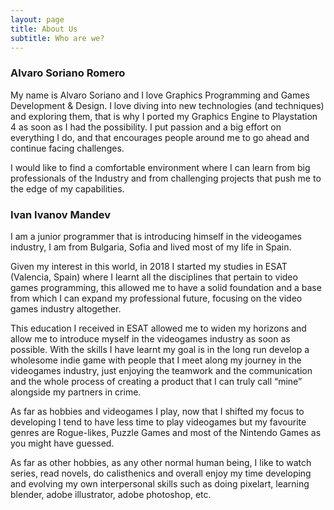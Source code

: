 ```yaml
---
layout: page
title: About Us
subtitle: Who are we?
---
```


### Alvaro Soriano Romero

My name is Alvaro Soriano and I love Graphics Programming and Games Development & Design. I love diving into new technologies (and techniques) and exploring them, that is why I ported my Graphics Engine to Playstation 4 as soon as I had the possibility.
I put passion and a big effort on everything I do, and that encourages people around me to go ahead and continue facing challenges.

I would like to find a comfortable environment where I can learn from big professionals of the Industry and from challenging projects that push me to the edge of my capabilities.

### Ivan Ivanov Mandev

I am a junior programmer that is introducing himself in the videogames industry, I am from Bulgaria, Sofia and lived most of my life in Spain.

Given my interest in this world, in 2018 I started my studies in ESAT (Valencia, Spain) where I learnt all the disciplines that pertain to video games programming, this allowed
me to have a solid foundation and a base from which I can expand my professional future, focusing on the video games industry altogether.

This education I received in ESAT allowed me to widen my horizons and allow me to introduce myself in the videogames industry as soon as possible. With the skills I have learnt my goal is in the long run develop a wholesome indie game with people that I meet along my journey in the videogames industry, just enjoying the teamwork and the communication and the whole process of creating a product that I can truly call “mine” alongside my partners in crime.

As far as hobbies and videogames I play, now that I shifted my focus to developing I tend to have less time to play videogames but my favourite genres are Rogue-likes, Puzzle Games and most of the Nintendo Games as you might have guessed.

As far as other hobbies, as any other normal human being, I like to watch series, read novels, do calisthenics and overall enjoy my time developing and evolving my own interpersonal skills such as doing pixelart, learning blender, adobe illustrator, adobe photoshop, etc.
